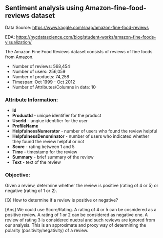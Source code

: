 ## Sentiment analysis using Amazon-fine-food-reviews dataset
Data Source: https://www.kaggle.com/snap/amazon-fine-food-reviews

EDA: https://nycdatascience.com/blog/student-works/amazon-fine-foods-visualization/

The Amazon Fine Food Reviews dataset consists of reviews of fine foods from Amazon.

- Number of reviews: 568,454
- Number of users: 256,059
- Number of products: 74,258
- Timespan: Oct 1999 - Oct 2012
- Number of Attributes/Columns in data: 10

### Attribute Information:

- **Id**
- **ProductId** - unique identifier for the product
- **UserId** - unqiue identifier for the user
- **ProfileName**
- **HelpfulnessNumerator** - number of users who found the review helpful
- **HelpfulnessDenominator** - number of users who indicated whether they found the review helpful or not
- **Score** - rating between 1 and 5
- **Time** - timestamp for the review
- **Summary** - brief summary of the review
- **Text** - text of the review

### Objective:
Given a review, determine whether the review is positive (rating of 4 or 5) or negative (rating of 1 or 2).


[Q] How to determine if a review is positive or negative?

[Ans] We could use Score/Rating. A rating of 4 or 5 can be cosnidered as a positive review. A rating of 1 or 2 can be considered as negative one. A review of rating 3 is considered nuetral and such reviews are ignored from our analysis. This is an approximate and proxy way of determining the polarity (positivity/negativity) of a review.
